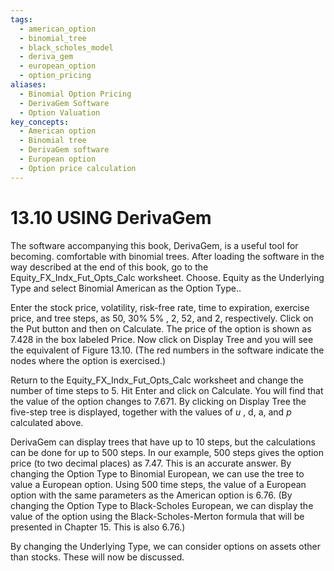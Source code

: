 ```yaml
---
tags:
  - american_option
  - binomial_tree
  - black_scholes_model
  - deriva_gem
  - european_option
  - option_pricing
aliases:
  - Binomial Option Pricing
  - DerivaGem Software
  - Option Valuation
key_concepts:
  - American option
  - Binomial tree
  - DerivaGem software
  - European option
  - Option price calculation
---
```


# 13.10 USING DerivaGem  

The software accompanying this book, DerivaGem, is a useful tool for becoming. comfortable with binomial trees. After loading the software in the way described at the end of this book, go to the Equity_FX_Indx_Fut_Opts_Calc worksheet. Choose. Equity as the Underlying Type and select Binomial American as the Option Type..  

Enter the stock price, volatility, risk-free rate, time to expiration, exercise price, and tree steps, as 50, $30\%$ $5\%$ , 2, 52, and 2, respectively. Click on the Put button and then on Calculate. The price of the option is shown as 7.428 in the box labeled Price. Now click on Display Tree and you will see the equivalent of Figure 13.10. (The red numbers in the software indicate the nodes where the option is exercised.)  

Return to the Equity_FX_Indx_Fut_Opts_Calc worksheet and change the number of time steps to 5. Hit Enter and click on Calculate. You will find that the value of the option changes to 7.671. By clicking on Display Tree the five-step tree is displayed, together with the values of $u$ , d, a, and $p$ calculated above.  

DerivaGem can display trees that have up to 10 steps, but the calculations can be done for up to 500 steps. In our example, 500 steps gives the option price (to two decimal places) as 7.47. This is an accurate answer. By changing the Option Type to Binomial European, we can use the tree to value a European option. Using 500 time steps, the value of a European option with the same parameters as the American option is 6.76. (By changing the Option Type to Black-Scholes European, we can display the value of the option using the Black-Scholes-Merton formula that will be presented in Chapter 15. This is also 6.76.)  

By changing the Underlying Type, we can consider options on assets other than stocks. These will now be discussed.  
